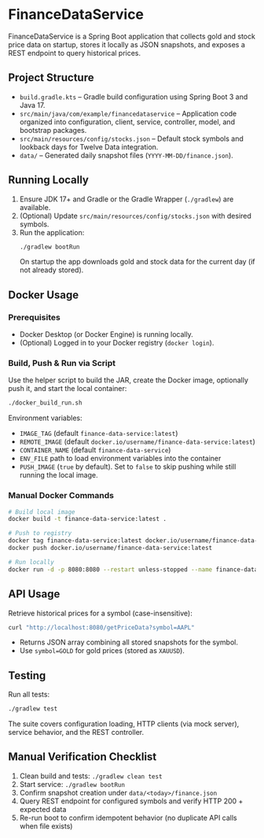 # FinanceDataService

FinanceDataService is a Spring Boot application that collects gold and stock price data on startup, stores it locally as JSON snapshots, and exposes a REST endpoint to query historical prices.

## Project Structure
- `build.gradle.kts` – Gradle build configuration using Spring Boot 3 and Java 17.
- `src/main/java/com/example/financedataservice` – Application code organized into configuration, client, service, controller, model, and bootstrap packages.
- `src/main/resources/config/stocks.json` – Default stock symbols and lookback days for Twelve Data integration.
- `data/` – Generated daily snapshot files (`YYYY-MM-DD/finance.json`).

## Running Locally
1. Ensure JDK 17+ and Gradle or the Gradle Wrapper (`./gradlew`) are available.
2. (Optional) Update `src/main/resources/config/stocks.json` with desired symbols.
3. Run the application:
   ```bash
   ./gradlew bootRun
   ```
   On startup the app downloads gold and stock data for the current day (if not already stored).

## Docker Usage
### Prerequisites
- Docker Desktop (or Docker Engine) is running locally.
- (Optional) Logged in to your Docker registry (`docker login`).

### Build, Push & Run via Script
Use the helper script to build the JAR, create the Docker image, optionally push it, and start the local container:
```bash
./docker_build_run.sh
```
Environment variables:
- `IMAGE_TAG` (default `finance-data-service:latest`)
- `REMOTE_IMAGE` (default `docker.io/username/finance-data-service:latest`)
- `CONTAINER_NAME` (default `finance-data-service`)
- `ENV_FILE` path to load environment variables into the container
- `PUSH_IMAGE` (`true` by default). Set to `false` to skip pushing while still running the local image.

### Manual Docker Commands
```bash
# Build local image
docker build -t finance-data-service:latest .

# Push to registry
docker tag finance-data-service:latest docker.io/username/finance-data-service:latest
docker push docker.io/username/finance-data-service:latest

# Run locally
docker run -d -p 8080:8080 --restart unless-stopped --name finance-data-service finance-data-service:latest
```

## API Usage
Retrieve historical prices for a symbol (case-insensitive):
```bash
curl "http://localhost:8080/getPriceData?symbol=AAPL"
```
- Returns JSON array combining all stored snapshots for the symbol.
- Use `symbol=GOLD` for gold prices (stored as `XAUUSD`).

## Testing
Run all tests:
```bash
./gradlew test
```
The suite covers configuration loading, HTTP clients (via mock server), service behavior, and the REST controller.

## Manual Verification Checklist
1. Clean build and tests: `./gradlew clean test`
2. Start service: `./gradlew bootRun`
3. Confirm snapshot creation under `data/<today>/finance.json`
4. Query REST endpoint for configured symbols and verify HTTP 200 + expected data
5. Re-run boot to confirm idempotent behavior (no duplicate API calls when file exists)

